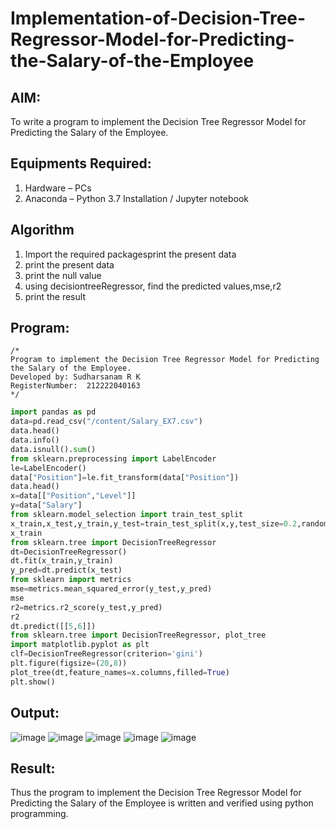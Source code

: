 # Implementation-of-Decision-Tree-Regressor-Model-for-Predicting-the-Salary-of-the-Employee

## AIM:
To write a program to implement the Decision Tree Regressor Model for Predicting the Salary of the Employee.

## Equipments Required:
1. Hardware – PCs
2. Anaconda – Python 3.7 Installation / Jupyter notebook

## Algorithm
1. Import the required packagesprint the present data
2. print the present data
3. print the null value
4. using decisiontreeRegressor, find the predicted values,mse,r2
5. print the result
## Program:
```
/*
Program to implement the Decision Tree Regressor Model for Predicting the Salary of the Employee.
Developed by: Sudharsanam R K
RegisterNumber:  212222040163
*/
```
```python
import pandas as pd
data=pd.read_csv("/content/Salary_EX7.csv")
data.head()
data.info()
data.isnull().sum()
from sklearn.preprocessing import LabelEncoder
le=LabelEncoder()
data["Position"]=le.fit_transform(data["Position"])
data.head()
x=data[["Position","Level"]]
y=data["Salary"]
from sklearn.model_selection import train_test_split
x_train,x_test,y_train,y_test=train_test_split(x,y,test_size=0.2,random_state=2)
x_train
from sklearn.tree import DecisionTreeRegressor
dt=DecisionTreeRegressor()
dt.fit(x_train,y_train)
y_pred=dt.predict(x_test)
from sklearn import metrics
mse=metrics.mean_squared_error(y_test,y_pred)
mse
r2=metrics.r2_score(y_test,y_pred)
r2
dt.predict([[5,6]])
from sklearn.tree import DecisionTreeRegressor, plot_tree
import matplotlib.pyplot as plt
clf=DecisionTreeRegressor(criterion='gini')
plt.figure(figsize=(20,8))
plot_tree(dt,feature_names=x.columns,filled=True)
plt.show()
```

## Output:
![image](https://github.com/RANJEETH17/Implementation-of-Decision-Tree-Regressor-Model-for-Predicting-the-Salary-of-the-Employee/assets/120718823/f0907e87-5cd8-4cbf-90c6-af504e830ab2)
![image](https://github.com/RANJEETH17/Implementation-of-Decision-Tree-Regressor-Model-for-Predicting-the-Salary-of-the-Employee/assets/120718823/a29039cb-cc26-4a7e-be70-2406f346f241)
![image](https://github.com/RANJEETH17/Implementation-of-Decision-Tree-Regressor-Model-for-Predicting-the-Salary-of-the-Employee/assets/120718823/c5c471f5-ef23-4ab3-b510-68606602a4c0)
![image](https://github.com/RANJEETH17/Implementation-of-Decision-Tree-Regressor-Model-for-Predicting-the-Salary-of-the-Employee/assets/120718823/9eebc765-f4a5-4e35-bd64-7c2425478e7d)
![image](https://github.com/RANJEETH17/Implementation-of-Decision-Tree-Regressor-Model-for-Predicting-the-Salary-of-the-Employee/assets/120718823/67589aa1-6fca-458c-a86d-04b3900c51df)







## Result:
Thus the program to implement the Decision Tree Regressor Model for Predicting the Salary of the Employee is written and verified using python programming.
